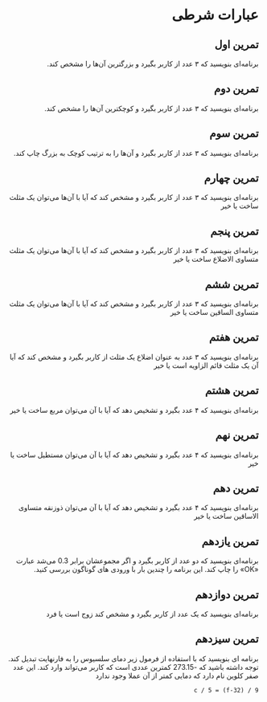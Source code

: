 <div dir="rtl">

# عبارات شرطی

## تمرین اول

برنامه‌ای بنویسید که ۳ عدد از کاربر بگیرد و بزرگترین آن‌ها را مشخص کند.

## تمرین دوم

برنامه‌ای بنویسید که ۳ عدد از کاربر بگیرد و کوچکترین آن‌ها را مشخص کند.

## تمرین سوم

برنامه‌ای بنویسید که ۳ عدد از کاربر بگیرد و آن‌ها را به ترتیب کوچک به بزرگ چاپ کند.

## تمرین چهارم

برنامه‌ای بنویسید که ۳ عدد از کاربر بگیرد و مشخص کند که آیا با آن‌ها می‌توان یک مثلث ساخت یا خیر

## تمرین پنجم

برنامه‌ای بنویسید که ۳ عدد از کاربر بگیرد و مشخص کند که آیا با آن‌ها می‌توان یک مثلث متساوی الاضلاع ساخت یا خیر

## تمرین ششم

برنامه‌ای بنویسید که ۳ عدد از کاربر بگیرد و مشخص کند که آیا با آن‌ها می‌توان یک مثلث متساوی الساقین ساخت یا خیر

## تمرین هفتم

برنامه‌ای بنویسید که ۳ عدد به عنوان اضلاع یک مثلث از کاربر بگیرد و مشخص کند که آیا آن یک مثلث قائم الزاویه است یا خیر

## تمرین هشتم

برنامه‌ای بنویسید که ۴ عدد بگیرد و تشخیص دهد که آیا با آن می‌توان مربع ساخت یا خیر

## تمرین نهم

برنامه‌ای بنویسید که ۴ عدد بگیرد و تشخیص دهد که آیا با آن می‌توان مستطیل ساخت یا خیر

## تمرین دهم

برنامه‌ای بنویسید که ۴ عدد بگیرد و تشخیص دهد که آیا با آن می‌توان ذوزنقه متساوی الاساقین ساخت یا خیر

## تمرین یازدهم

برنامه‌ای بنویسید که دو عدد از کاربر بگیرد و اگر مجموعشان برابر 0.3 می‌شد عبارت «OK» را چاپ کند. این برنامه را چندین بار با ورودی های گوناگون بررسی کنید.

## تمرین دوازدهم

برنامه‌ای بنویسید که یک عدد از کاربر بگیرد و مشخص کند زوج است یا فرد

## تمرین سیزدهم

برنامه ای بنویسید که با استفاده از فرمول زیر دمای سلسیوس را به فارنهایت تبدیل کند. توجه داشته باشید که -273.15 کمترین عددی است که کاربر می‌تواند وارد کند. این عدد صفر کلوین نام دارد که دمایی کمتر از آن عملا وجود ندارد

<div dir="lte">

`c / 5 = (f-32) / 9`

</div>

</div>
